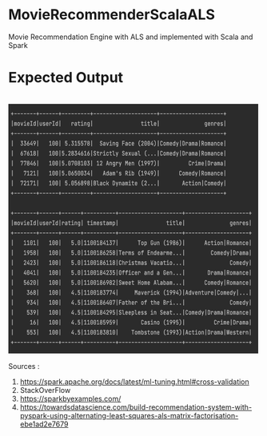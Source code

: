 # MovieRecommenderScalaALS
Movie Recommendation Engine with ALS and implemented with Scala and Spark


# Expected Output
<br>
<img src="https://github.com/davidnallapu/MovieRecommenderScalaALS/blob/main/o:p.png" alt="Logo" width="500" height="500">
<br>

Sources : <br>
1. https://spark.apache.org/docs/latest/ml-tuning.html#cross-validation<br>
2. StackOverFlow <br>
3. https://sparkbyexamples.com/<br>
4. https://towardsdatascience.com/build-recommendation-system-with-pyspark-using-alternating-least-squares-als-matrix-factorisation-ebe1ad2e7679<br>
